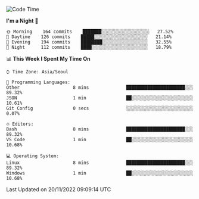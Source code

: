 <!--START_SECTION:waka-->
![Code Time](http://img.shields.io/badge/Code%20Time-1%2C493%20hrs%2059%20mins-blue)

**I'm a Night 🦉** 

```text
🌞 Morning    164 commits    ███████░░░░░░░░░░░░░░░░░░   27.52% 
🌆 Daytime    126 commits    █████░░░░░░░░░░░░░░░░░░░░   21.14% 
🌃 Evening    194 commits    ████████░░░░░░░░░░░░░░░░░   32.55% 
🌙 Night      112 commits    ████░░░░░░░░░░░░░░░░░░░░░   18.79%

```


📊 **This Week I Spent My Time On** 

```text
⌚︎ Time Zone: Asia/Seoul

💬 Programming Languages: 
Other                    8 mins              ██████████████████████░░░   89.32% 
JSON                     1 min               ██░░░░░░░░░░░░░░░░░░░░░░░   10.61% 
Git Config               0 secs              ░░░░░░░░░░░░░░░░░░░░░░░░░   0.07%

🔥 Editors: 
Bash                     8 mins              ██████████████████████░░░   89.32% 
VS Code                  1 min               ██░░░░░░░░░░░░░░░░░░░░░░░   10.68%

💻 Operating System: 
Linux                    8 mins              ██████████████████████░░░   89.32% 
Windows                  1 min               ██░░░░░░░░░░░░░░░░░░░░░░░   10.68%

```


 Last Updated on 20/11/2022 09:09:14 UTC
<!--END_SECTION:waka-->
